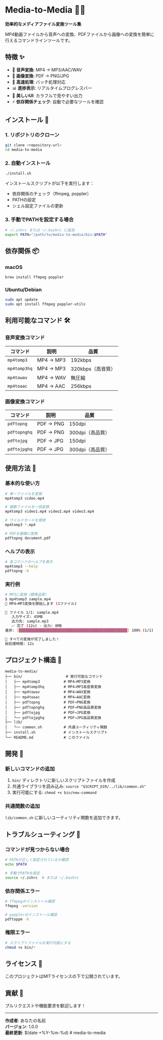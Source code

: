 # Media-to-Media 🎵📄

**効率的なメディアファイル変換ツール集**

MP4動画ファイルから音声への変換、PDFファイルから画像への変換を簡単に行えるコマンドラインツールです。

## 特徴 ✨

- 🎵 **音声変換**: MP4 → MP3/AAC/WAV
- 📄 **画像変換**: PDF → PNG/JPG
- 🚀 **高速処理**: バッチ処理対応
- 📊 **進捗表示**: リアルタイムプログレスバー
- 🎨 **美しいUI**: カラフルで見やすい出力
- ⚡ **依存関係チェック**: 自動で必要なツールを確認

## インストール 🔧

### 1. リポジトリのクローン
```bash
git clone <repository-url>
cd media-to-media
```

### 2. 自動インストール
```bash
./install.sh
```

インストールスクリプトが以下を実行します：
- 依存関係のチェック（ffmpeg, poppler）
- PATHの設定
- シェル設定ファイルの更新

### 3. 手動でPATHを設定する場合
```bash
# ~/.zshrc または ~/.bashrc に追加
export PATH="/path/to/media-to-media/bin:$PATH"
```

## 依存関係 📦

### macOS
```bash
brew install ffmpeg poppler
```

### Ubuntu/Debian
```bash
sudo apt update
sudo apt install ffmpeg poppler-utils
```

## 利用可能なコマンド 🛠️

### 音声変換コマンド

| コマンド | 説明 | 品質 |
|----------|------|------|
| `mp4tomp3` | MP4 → MP3 | 192kbps |
| `mp4tomp3hq` | MP4 → MP3 | 320kbps（高音質） |
| `mp4towav` | MP4 → WAV | 無圧縮 |
| `mp4toaac` | MP4 → AAC | 256kbps |

### 画像変換コマンド

| コマンド | 説明 | 品質 |
|----------|------|------|
| `pdftopng` | PDF → PNG | 150dpi |
| `pdftopnghq` | PDF → PNG | 300dpi（高品質） |
| `pdftojpg` | PDF → JPG | 150dpi |
| `pdftojpghq` | PDF → JPG | 300dpi（高品質） |

## 使用方法 📖

### 基本的な使い方

```bash
# 単一ファイルを変換
mp4tomp3 video.mp4

# 複数ファイルを一括変換
mp4tomp3 video1.mp4 video2.mp4 video3.mp4

# ワイルドカードを使用
mp4tomp3 *.mp4

# PDFを画像に変換
pdftopng document.pdf
```

### ヘルプの表示

```bash
# 各コマンドのヘルプを表示
mp4tomp3 --help
pdftopng -h
```

### 実行例

```bash
# MP3に変換（標準品質）
$ mp4tomp3 sample.mp4
🎵 MP4→MP3変換を開始します (1ファイル)

📁 ファイル 1/1: sample.mp4
   入力サイズ: 45MB
   出力先: sample.mp3
   ✅ 完了 (12s) - 出力: 8MB
進捗: [██████████████████████████████████████████████████] 100% (1/1)

🎉 すべての変換が完了しました！
総処理時間: 12s
```

## プロジェクト構造 📁

```
media-to-media/
├── bin/                    # 実行可能なコマンド
│   ├── mp4tomp3           # MP4→MP3変換
│   ├── mp4tomp3hq         # MP4→MP3高音質変換
│   ├── mp4towav           # MP4→WAV変換
│   ├── mp4toaac           # MP4→AAC変換
│   ├── pdftopng           # PDF→PNG変換
│   ├── pdftopnghq         # PDF→PNG高品質変換
│   ├── pdftojpg           # PDF→JPG変換
│   └── pdftojpghq         # PDF→JPG高品質変換
├── lib/
│   └── common.sh          # 共通ユーティリティ関数
├── install.sh             # インストールスクリプト
└── README.md              # このファイル
```

## 開発 🔧

### 新しいコマンドの追加

1. `bin/` ディレクトリに新しいスクリプトファイルを作成
2. 共通ライブラリを読み込み: `source "$SCRIPT_DIR/../lib/common.sh"`
3. 実行可能にする: `chmod +x bin/new-command`

### 共通関数の追加

`lib/common.sh` に新しいユーティリティ関数を追加できます。

## トラブルシューティング 🚨

### コマンドが見つからない場合

```bash
# PATHが正しく設定されているか確認
echo $PATH

# 手動でPATHを設定
source ~/.zshrc  # または ~/.bashrc
```

### 依存関係エラー

```bash
# ffmpegのインストール確認
ffmpeg -version

# popplerのインストール確認
pdftoppm -h
```

### 権限エラー

```bash
# スクリプトファイルを実行可能にする
chmod +x bin/*
```

## ライセンス 📄

このプロジェクトはMITライセンスの下で公開されています。

## 貢献 🤝

プルリクエストや機能要求を歓迎します！

---

**作成者**: あなたの名前  
**バージョン**: 1.0.0  
**最終更新**: $(date +%Y-%m-%d) # media-to-media
